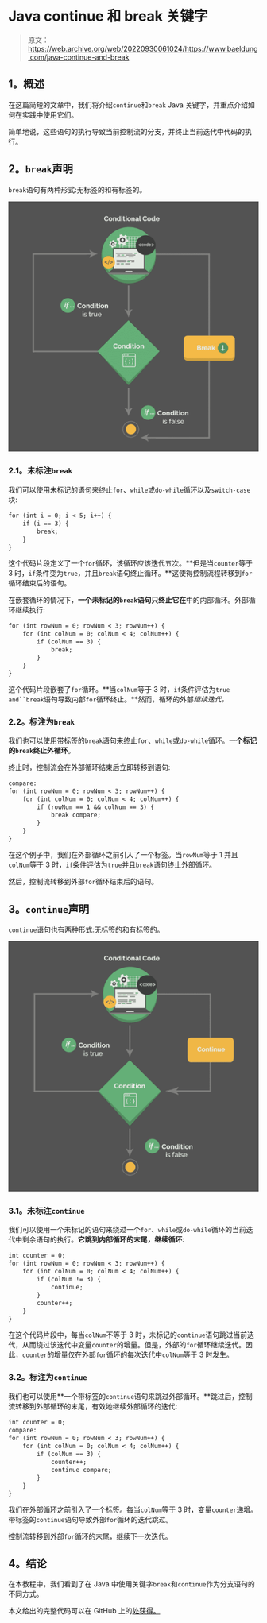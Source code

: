# Java continue 和 break 关键字

> 原文：<https://web.archive.org/web/20220930061024/https://www.baeldung.com/java-continue-and-break>

## **1。概述**

在这篇简短的文章中，我们将介绍`continue`和`break` Java 关键字，并重点介绍如何在实践中使用它们。

简单地说，这些语句的执行导致当前控制流的分支，并终止当前迭代中代码的执行。

## **2。`break`声明**

`break`语句有两种形式:无标签的和有标签的。

[![Illustration 1](img/abec959aa1778027e0b9484e628958dc.png)](/web/20221205170605/https://www.baeldung.com/wp-content/uploads/2017/11/Illustration-1.jpg)

### **2.1。未标注`break`**

我们可以使用未标记的语句来终止`for`、`while`或`do-while`循环以及`switch-case`块:

```
for (int i = 0; i < 5; i++) {
    if (i == 3) {
        break;
    }
}
```

这个代码片段定义了一个`for`循环，该循环应该迭代五次。**但是当`counter`等于 3 时，`if`条件变为`true`，并且`break`语句终止循环。**这使得控制流程转移到`for`循环结束后的语句。

在嵌套循环的情况下，**一个未标记的`break`语句只终止它在**中的内部循环。外部循环继续执行:

```
for (int rowNum = 0; rowNum < 3; rowNum++) {
    for (int colNum = 0; colNum < 4; colNum++) {
        if (colNum == 3) {
            break;
        }
    }
}
```

这个代码片段嵌套了`for`循环。**当`colNum`等于 3 时，`if`条件评估为`true and``break`语句导致内部`for`循环终止。**然而，循环的外部*继续迭代。*

### **2.2。标注为`break`**

我们也可以使用带标签的`break`语句来终止`for`、`while`或`do-while`循环。**一个标记的`break`终止外循环**。

终止时，控制流会在外部循环结束后立即转移到语句:

```
compare: 
for (int rowNum = 0; rowNum < 3; rowNum++) {
    for (int colNum = 0; colNum < 4; colNum++) {
        if (rowNum == 1 && colNum == 3) {
            break compare;
        }
    }
}
```

在这个例子中，我们在外部循环之前引入了一个标签。当`rowNum`等于 1 并且`colNum`等于 3 时，`if`条件评估为`true`并且`break`语句终止外部循环。

然后，控制流转移到外部`for`循环结束后的语句。

## **3。`continue`声明**

`continue`语句也有两种形式:无标签的和有标签的。

[![Illustration 2](img/653e4a3b452655e1d5a1097d950f440f.png)](/web/20221205170605/https://www.baeldung.com/wp-content/uploads/2017/11/Illustration-2.jpg)

### **3.1。未标注`continue`**

我们可以使用一个未标记的语句来绕过一个`for`、`while`或`do-while`循环的当前迭代中剩余语句的执行。**它跳到内部循环的末尾，继续循环**:

```
int counter = 0;
for (int rowNum = 0; rowNum < 3; rowNum++) {
    for (int colNum = 0; colNum < 4; colNum++) {
        if (colNum != 3) {
            continue;
        }
        counter++;
    }
}
```

在这个代码片段中，每当`colNum`不等于 3 时，未标记的`continue`语句跳过当前迭代，从而绕过该迭代中变量`counter`的增量。但是，外部的`for`循环继续迭代。因此，`counter`的增量仅在外部`for`循环的每次迭代中`colNum`等于 3 时发生。

### **3.2。标注为`continue`**

我们也可以使用**一个带标签的`continue`语句来跳过外部循环。**跳过后，控制流转移到外部循环的末尾，有效地继续外部循环的迭代:

```
int counter = 0;
compare: 
for (int rowNum = 0; rowNum < 3; rowNum++) {
    for (int colNum = 0; colNum < 4; colNum++) {
        if (colNum == 3) {
            counter++;
            continue compare;
        }
    }
}
```

我们在外部循环之前引入了一个标签。每当`colNum`等于 3 时，变量`counter`递增。带标签的`continue`语句导致外部`for`循环的迭代跳过。

控制流转移到外部`for`循环的末尾，继续下一次迭代。

## **4。结论**

在本教程中，我们看到了在 Java 中使用关键字`break`和`continue`作为分支语句的不同方式。

本文给出的完整代码可以在 GitHub 上的[处获得。](https://web.archive.org/web/20221205170605/https://github.com/eugenp/tutorials/tree/master/core-java-modules/core-java-lang)